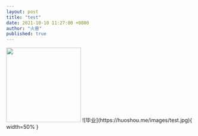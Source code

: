 ```yaml
---
layout: post
title: "test"
date: 2021-10-10 11:27:00 +0800
author: "火兽"
published: true
---
```


<img src="https://huoshou.me/images/test.jpg" width="200" />
![毕业](https://huoshou.me/images/test.jpg){ width=50% }
